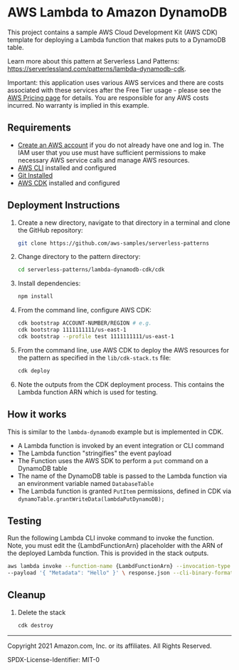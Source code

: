 # AWS Lambda to Amazon DynamoDB

This project contains a sample AWS Cloud Development Kit (AWS CDK) template for deploying a Lambda function that makes puts to a DynamoDB table.

Learn more about this pattern at Serverless Land Patterns: https://serverlessland.com/patterns/lambda-dynamodb-cdk.

Important: this application uses various AWS services and there are costs associated with these services after the Free Tier usage - please see the [AWS Pricing page](https://aws.amazon.com/pricing/) for details. You are responsible for any AWS costs incurred. No warranty is implied in this example.

## Requirements

- [Create an AWS account](https://portal.aws.amazon.com/gp/aws/developer/registration/index.html) if you do not already have one and log in. The IAM user that you use must have sufficient permissions to make necessary AWS service calls and manage AWS resources.
- [AWS CLI](https://docs.aws.amazon.com/cli/latest/userguide/install-cliv2.html) installed and configured
- [Git Installed](https://git-scm.com/book/en/v2/Getting-Started-Installing-Git)
- [AWS CDK](https://docs.aws.amazon.com/cdk/latest/guide/cli.html) installed and configured

## Deployment Instructions

1. Create a new directory, navigate to that directory in a terminal and clone the GitHub repository:
   ```bash
   git clone https://github.com/aws-samples/serverless-patterns
   ```
2. Change directory to the pattern directory:
   ```bash
   cd serverless-patterns/lambda-dynamodb-cdk/cdk
   ```
3. Install dependencies:
   ```bash
   npm install
   ```
4. From the command line, configure AWS CDK:
   ```bash
   cdk bootstrap ACCOUNT-NUMBER/REGION # e.g.
   cdk bootstrap 1111111111/us-east-1
   cdk bootstrap --profile test 1111111111/us-east-1
   ```
5. From the command line, use AWS CDK to deploy the AWS resources for the pattern as specified in the `lib/cdk-stack.ts` file:
   ```bash
   cdk deploy
   ```
6. Note the outputs from the CDK deployment process. This contains the Lambda function ARN which is used for testing.

## How it works

This is similar to the `lambda-dynamodb` example but is implemented in CDK.

- A Lambda function is invoked by an event integration or CLI command
- The Lambda function "stringifies" the event payload
- The Function uses the AWS SDK to perform a `put` command on a DynamoDB table
- The name of the DynamoDB table is passed to the Lambda function via an environment variable named `DatabaseTable`
- The Lambda function is granted `PutItem` permissions, defined in CDK via `dynamoTable.grantWriteData(lambdaPutDynamoDB);`

## Testing

Run the following Lambda CLI invoke command to invoke the function. Note, you must edit the {LambdFunctionArn} placeholder with the ARN of the deployed Lambda function. This is provided in the stack outputs.

```bash
aws lambda invoke --function-name {LambdFunctionArn} --invocation-type Event \
--payload '{ "Metadata": "Hello" }' \ response.json --cli-binary-format raw-in-base64-out
```

## Cleanup

1. Delete the stack
   ```bash
   cdk destroy
   ```

---

Copyright 2021 Amazon.com, Inc. or its affiliates. All Rights Reserved.

SPDX-License-Identifier: MIT-0
